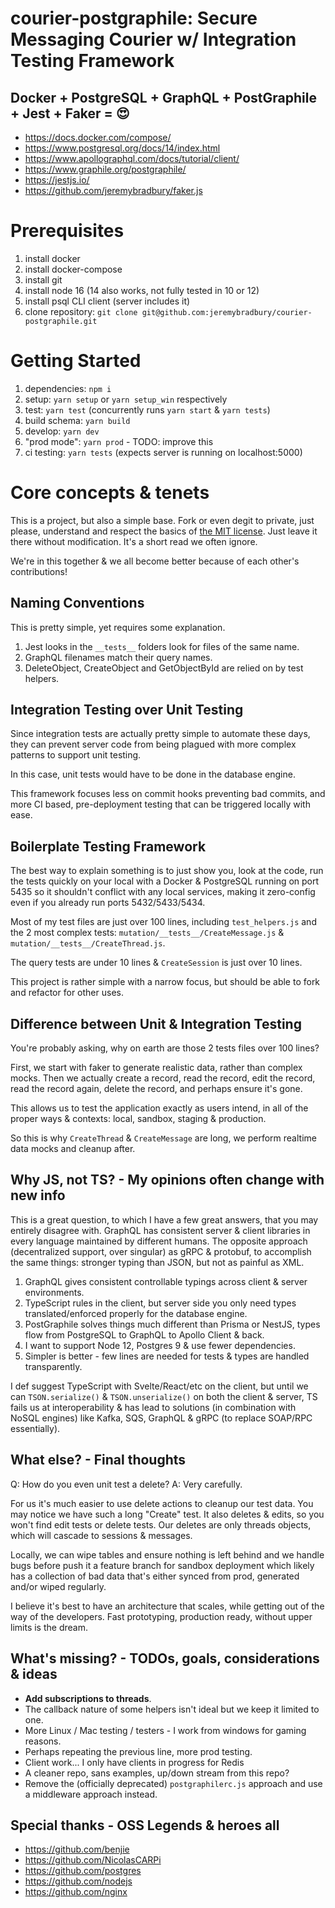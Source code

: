 # courier-postgraphile: Secure Messaging Courier w/ Integration Testing Framework

## Docker + PostgreSQL + GraphQL + PostGraphile + Jest + Faker = 😍

- https://docs.docker.com/compose/
- https://www.postgresql.org/docs/14/index.html
- https://www.apollographql.com/docs/tutorial/client/
- https://www.graphile.org/postgraphile/
- https://jestjs.io/
- https://github.com/jeremybradbury/faker.js

# Prerequisites

1. install docker
1. install docker-compose
1. install git
1. install node 16 (14 also works, not fully tested in 10 or 12)
1. install psql CLI client (server includes it)
1. clone repository: `git clone git@github.com:jeremybradbury/courier-postgraphile.git`

# Getting Started

1. dependencies: `npm i`
1. setup: `yarn setup` or `yarn setup_win` respectively
1. test: `yarn test` (concurrently runs `yarn start` & `yarn tests`)
1. build schema: `yarn build`
1. develop: `yarn dev`
1. "prod mode": `yarn prod` - TODO: improve this
1. ci testing: `yarn tests` (expects server is running on localhost:5000)

# Core concepts & tenets

This is a project, but also a simple base. Fork or even degit to private, just please, understand and respect the basics of [the MIT license](LICENSE.txt). Just leave it there without modification. It's a short read we often ignore.

We're in this together & we all become better because of each other's contributions!
## Naming Conventions

This is pretty simple, yet requires some explanation.

1. Jest looks in the `__tests__` folders look for files of the same name.
1. GraphQL filenames match their query names.
1. DeleteObject, CreateObject and GetObjectById are relied on by test helpers.

## Integration Testing over Unit Testing

Since integration tests are actually pretty simple to automate these days, they can prevent server code from being plagued with more complex patterns to support unit testing.

In this case, unit tests would have to be done in the database engine.

This framework focuses less on commit hooks preventing bad commits, and more CI based, pre-deployment testing that can be triggered locally with ease.

## Boilerplate Testing Framework

The best way to explain something is to just show you, look at the code, run the tests quickly on your local with a Docker & PostgreSQL running on port 5435 so it shouldn't conflict with any local services, making it zero-config even if you already run ports 5432/5433/5434.

Most of my test files are just over 100 lines, including `test_helpers.js` and the 2 most complex tests: `mutation/__tests__/CreateMessage.js` & `mutation/__tests__/CreateThread.js`.

The query tests are under 10 lines & `CreateSession` is just over 10 lines.

This project is rather simple with a narrow focus, but should be able to fork and refactor for other uses.

## Difference between Unit & Integration Testing

You're probably asking, why on earth are those 2 tests files over 100 lines?

First, we start with faker to generate realistic data, rather than complex mocks. Then we actually create a record, read the record, edit the record, read the record again, delete the record, and perhaps ensure it's gone.

This allows us to test the application exactly as users intend, in all of the proper ways & contexts: local, sandbox, staging & production.

So this is why `CreateThread` & `CreateMessage` are long, we perform realtime data mocks and cleanup after.

## Why JS, not TS? - My opinions often change with new info

This is a great question, to which I have a few great answers, that you may entirely disagree with. GraphQL has consistent server & client libraries in every language maintained by different humans. The opposite approach (decentralized support, over singular) as gRPC & protobuf, to accomplish the same things: stronger typing than JSON, but not as painful as XML.

1. GraphQL gives consistent controllable typings across client & server environments.
1. TypeScript rules in the client, but server side you only need types translated/enforced properly for the database engine.
1. PostGraphile solves things much different than Prisma or NestJS, types flow from PostgreSQL to GraphQL to Apollo Client & back.
1. I want to support Node 12, Postgres 9 & use fewer dependencies.
1. Simpler is better - few lines are needed for tests & types are handled transparently.

I def suggest TypeScript with Svelte/React/etc on the client, but until we can `TSON.serialize()` & `TSON.unserialize()` on both the client & server, TS fails us at interoperability & has lead to solutions (in combination with NoSQL engines) like Kafka, SQS, GraphQL & gRPC (to replace SOAP/RPC essentially).

## What else? - Final thoughts

Q: How do you even unit test a delete? 
A: Very carefully. 

For us it's much easier to use delete actions to cleanup our test data. You may notice we have such a long "Create" test. It also deletes & edits, so you won't find edit tests or delete tests. Our deletes are only threads objects, which will cascade to sessions & messages. 

Locally, we can wipe tables and ensure nothing is left behind and we handle bugs before push it a feature branch for sandbox deployment which likely has a collection of bad data that's either synced from prod, generated and/or wiped regularly.

I believe it's best to have an architecture that scales, while getting out of the way of the developers. Fast prototyping, production ready, without upper limits is the dream.

## What's missing? - TODOs, goals, considerations & ideas

- **Add subscriptions to threads**.
- The callback nature of some helpers isn't ideal but we keep it limited to one.
- More Linux / Mac testing / testers - I work from windows for gaming reasons.
- Perhaps repeating the previous line, more prod testing.
- Client work... I only have clients in progress for Redis
- A cleaner repo, sans examples, up/down stream from this repo?
- Remove the (officially deprecated) `postgraphilerc.js` approach and use a middleware approach instead.

## Special thanks - OSS Legends & heroes all
- https://github.com/benjie
- https://github.com/NicolasCARPi
- https://github.com/postgres
- https://github.com/nodejs
- https://github.com/nginx
